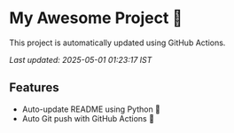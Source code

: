 # My Awesome Project 🚀

This project is automatically updated using GitHub Actions.

_Last updated: 2025-05-01 01:23:17 IST_

## Features
- Auto-update README using Python 🐍
- Auto Git push with GitHub Actions 🤖
